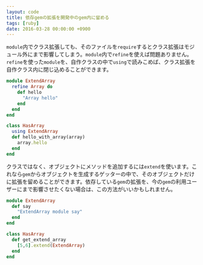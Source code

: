 ```yaml
---
layout: code
title: 依存gemの拡張を開発中のgem内に留める
tags: [ruby]
date: 2016-03-28 00:00:00 +0900
---
```

`module`内でクラス拡張しても、そのファイルを`require`するとクラス拡張はモジュール外にまで影響してしまう。`module`内で`refine`を使えば問題ありません。`refine`を使った`module`を、自作クラスの中で`using`で読みこめば、クラス拡張を自作クラス内に閉じ込めることができます。

```ruby
module ExtendArray
  refine Array do
    def hello
      "Array hello"
    end
  end
end

class HasArray
  using ExtendArray
  def hello_with_array(array)
    array.hello
  end
end
```

クラスではなく、オブジェクトにメソッドを追加するには`extend`を使います。これなら`gem`からオブジェクトを生成するゲッターの中で、そのオブジェクトだけに拡張を留めることができます。依存している`gem`の拡張を、今の`gem`の利用ユーザーにまで影響させたくない場合は、この方法がいいかもしれません。

```ruby
module ExtendArray
  def say
    "ExtendArray module say"
  end
end

class HasArray
  def get_extend_array
    [5,6].extend(ExtendArray)
  end
end
```
